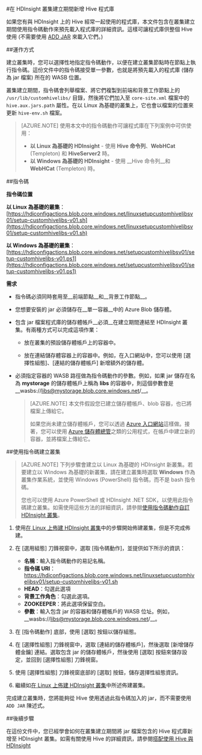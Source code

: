 <properties
pageTitle="在 HDInsight 叢集建立期間新增 Hive 程式庫 | Azure"
description="了解如何在叢集建立期間將 Hive 程式庫 (jar 檔案) 新增至 HDInsight 叢集。"
services="hdinsight"
documentationCenter=""
authors="Blackmist"
manager="jhubbard"
editor="cgronlun"/>

<tags
ms.service="hdinsight"
ms.devlang="na"
ms.topic="article"
ms.tgt_pltfrm="na"
ms.workload="big-data"
ms.date="09/20/2016"
ms.author="larryfr"/>

#在 HDInsight 叢集建立期間新增 Hive 程式庫

如果您有與 HDInsight 上的 Hive 經常一起使用的程式庫，本文件包含在叢集建立期間使用指令碼動作來預先載入程式庫的詳細資訊。這樣可讓程式庫供整個 Hive 使用 (不需要使用 [ADD JAR](https://cwiki.apache.org/confluence/display/Hive/LanguageManual+Cli) 來載入它們。)

##運作方式

建立叢集時，您可以選擇性地指定指令碼動作，以便在建立叢集節點時在節點上執行指令碼。這份文件中的指令碼接受單一參數，也就是將預先載入的程式庫 (儲存為 jar 檔案) 所在的 WASB 位置。

叢集建立期間，指令碼會列舉檔案、將它們複製到前端和背景工作節點上的 `/usr/lib/customhivelibs/` 目錄，然後將它們加入至 `core-site.xml` 檔案中的 `hive.aux.jars.path` 屬性。在以 Linux 為基礎的叢集上，它也會以檔案的位置來更新 `hive-env.sh` 檔案。

> [AZURE.NOTE] 使用本文中的指令碼動作可讓程式庫在下列案例中可供使用：
>
> * __以 Linux 為基礎的 HDInsight__ - 使用 __Hive 命令列__、__WebHCat__ (Templeton) 和 __HiveServer2__ 時。
> * __以 Windows 為基礎的 HDInsight__ - 使用 __Hive 命令列__和 __WebHCat__ (Templeton) 時。

##指令碼

__指令碼位置__

__以 Linux 為基礎的叢集__：[https://hdiconfigactions.blob.core.windows.net/linuxsetupcustomhivelibsv01/setup-customhivelibs-v01.sh](https://hdiconfigactions.blob.core.windows.net/linuxsetupcustomhivelibsv01/setup-customhivelibs-v01.sh)

__以 Windows 為基礎的叢集__：[https://hdiconfigactions.blob.core.windows.net/setupcustomhivelibsv01/setup-customhivelibs-v01.ps1](https://hdiconfigactions.blob.core.windows.net/setupcustomhivelibsv01/setup-customhivelibs-v01.ps1)

__需求__

* 指令碼必須同時套用至__前端節點__和__背景工作節點__。

* 您想要安裝的 jar 必須儲存在__單一容器__中的 Azure Blob 儲存體。

* 包含 jar 檔案程式庫的儲存體帳戶__必須__在建立期間連結至 HDInsight 叢集。有兩種方式可以完成這項作業：

    * 放在叢集的預設儲存體帳戶上的容器中。
    
    * 放在連結儲存體容器上的容器中。例如，在入口網站中，您可以使用 [選擇性組態]、[連結的儲存體帳戶] 新增額外的儲存體。

* 必須指定容器的 WASB 路徑做為指令碼動作的參數。例如，如果 jar 儲存在名為 __mystorage__ 的儲存體帳戶上稱為 __libs__ 的容器中，則這個參數會是 \_\_wasbs://libs@mystorage.blob.core.windows.net/__。

    > [AZURE.NOTE] 本文件假設您已建立儲存體帳戶、blob 容器，也已將檔案上傳給它。
    >
    > 如果您尚未建立儲存體帳戶，您可以透過 [Azure 入口網站](https://portal.azure.com)這樣做。接著，您可以使用 [Azure 儲存體總管](http://storageexplorer.com/)之類的公用程式，在帳戶中建立新的容器，並將檔案上傳給它。

##使用指令碼建立叢集

> [AZURE.NOTE] 下列步驟會建立以 Linux 為基礎的 HDInsight 新叢集。若要建立以 Windows 為基礎的新叢集，請在建立叢集時選取 __Windows__ 作為叢集作業系統，並使用 Windows (PowerShell) 指令碼，而不是 bash 指令碼。
> 
> 您也可以使用 Azure PowerShell 或 HDInsight .NET SDK，以使用此指令碼建立叢集。如需使用這些方法的詳細資訊，請參閱[使用指令碼動作自訂 HDInsight 叢集](hdinsight-hadoop-customize-cluster-linux.md)。

1. 使用[在 Linux 上佈建 HDInsight 叢集](hdinsight-hadoop-provision-linux-clusters.md#portal)中的步驟開始佈建叢集，但是不完成佈建。

2. 在 [選用組態] 刀鋒視窗中，選取 [指令碼動作]，並提供如下所示的資訊：

    * __名稱__：輸入指令碼動作的易記名稱。
    * __指令碼 URI__：https://hdiconfigactions.blob.core.windows.net/linuxsetupcustomhivelibsv01/setup-customhivelibs-v01.sh
    * __HEAD__：勾選此選項
    * __背景工作角色__：勾選此選項。
    * __ZOOKEEPER__：將此選項保留空白。
    * __參數__：輸入包含 jar 的容器和儲存體帳戶的 WASB 位址。例如，\_\_wasbs://libs@mystorage.blob.core.windows.net/__。

3. 在 [指令碼動作] 底部，使用 [選取] 按鈕以儲存組態。

4. 在 [選擇性組態] 刀鋒視窗中，選取 [連結的儲存體帳戶]，然後選取 [新增儲存體金鑰] 連結。選取包含 jar 的儲存體帳戶，然後使用 [選取] 按鈕來儲存設定，並回到 [選擇性組態] 刀鋒視窗。

5. 使用 [選擇性組態] 刀鋒視窗底部的 [選取] 按鈕，儲存選擇性組態資訊。

6. 繼續如[在 Linux 上佈建 HDInsight 叢集](hdinsight-hadoop-provision-linux-clusters.md#portal)中所述佈建叢集。

完成建立叢集時，您將能夠從 Hive 使用透過此指令碼加入的 jar，而不需要使用 `ADD JAR` 陳述式。

##後續步驟

在這份文件中，您已經學會如何在叢集建立期間將 jar 檔案包含的 Hive 程式庫新增至 HDInsight 叢集。如需有關使用 Hive 的詳細資訊，請參閱[搭配使用 Hive 與 HDInsight](hdinsight-use-hive.md)

<!---HONumber=AcomDC_0921_2016-->